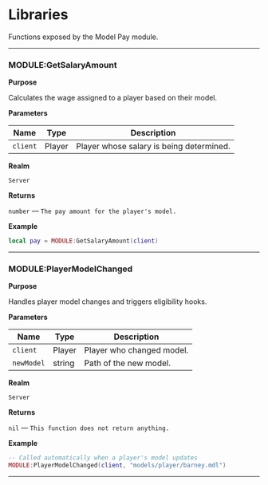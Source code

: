 # Libraries

Functions exposed by the Model Pay module.

---

### MODULE:GetSalaryAmount

**Purpose**

Calculates the wage assigned to a player based on their model.

**Parameters**

| Name | Type | Description |
| --- | --- | --- |
| `client` | Player | Player whose salary is being determined. |

**Realm**

`Server`

**Returns**

`number` — `The pay amount for the player's model.`

**Example**

```lua
local pay = MODULE:GetSalaryAmount(client)
```

---

### MODULE:PlayerModelChanged

**Purpose**

Handles player model changes and triggers eligibility hooks.

**Parameters**

| Name | Type | Description |
| --- | --- | --- |
| `client` | Player | Player who changed model. |
| `newModel` | string | Path of the new model. |

**Realm**

`Server`

**Returns**

`nil` — `This function does not return anything.`

**Example**

```lua
-- Called automatically when a player's model updates
MODULE:PlayerModelChanged(client, "models/player/barney.mdl")
```

---

